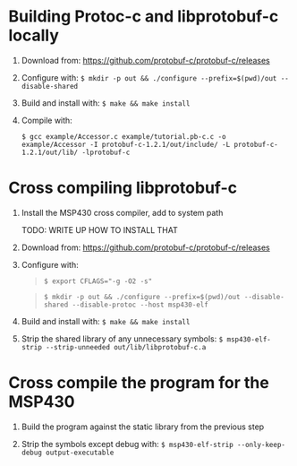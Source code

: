 # Building Protoc-c and libprotobuf-c locally

1. Download from: https://github.com/protobuf-c/protobuf-c/releases

2. Configure with: `$ mkdir -p out && ./configure --prefix=$(pwd)/out --disable-shared`

3. Build and install with: `$ make && make install`

4. Compile with:

	`$ gcc example/Accessor.c example/tutorial.pb-c.c -o example/Accessor -I protobuf-c-1.2.1/out/include/ -L protobuf-c-1.2.1/out/lib/ -lprotobuf-c`

# Cross compiling libprotobuf-c

1. Install the MSP430 cross compiler, add to system path

	TODO: WRITE UP HOW TO INSTALL THAT

2. Download from: https://github.com/protobuf-c/protobuf-c/releases

3. Configure with: 

	> `$ export CFLAGS="-g -O2 -s"`

	> `$ mkdir -p out && ./configure --prefix=$(pwd)/out --disable-shared --disable-protoc --host msp430-elf`

4. Build and install with: `$ make && make install`

5. Strip the shared library of any unnecessary symbols: `$ msp430-elf-strip --strip-unneeded out/lib/libprotobuf-c.a`

# Cross compile the program for the MSP430

1. Build the program against the static library from the previous step

2. Strip the symbols except debug with: `$ msp430-elf-strip --only-keep-debug output-executable`